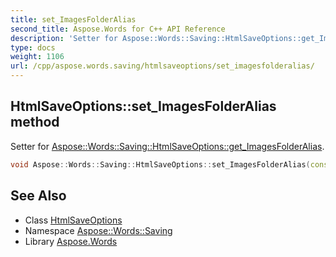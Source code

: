 ```yaml
---
title: set_ImagesFolderAlias
second_title: Aspose.Words for C++ API Reference
description: 'Setter for Aspose::Words::Saving::HtmlSaveOptions::get_ImagesFolderAlias.'
type: docs
weight: 1106
url: /cpp/aspose.words.saving/htmlsaveoptions/set_imagesfolderalias/
---
```

## HtmlSaveOptions::set_ImagesFolderAlias method


Setter for [Aspose::Words::Saving::HtmlSaveOptions::get_ImagesFolderAlias](../get_imagesfolderalias/).

```cpp
void Aspose::Words::Saving::HtmlSaveOptions::set_ImagesFolderAlias(const System::String &value)
```

## See Also

* Class [HtmlSaveOptions](../)
* Namespace [Aspose::Words::Saving](../../)
* Library [Aspose.Words](../../../)
